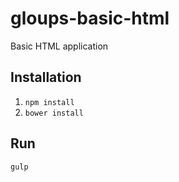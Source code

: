 gloups-basic-html
=================

Basic HTML application

## Installation 

1. `npm install`
2. `bower install`

## Run

`gulp`

